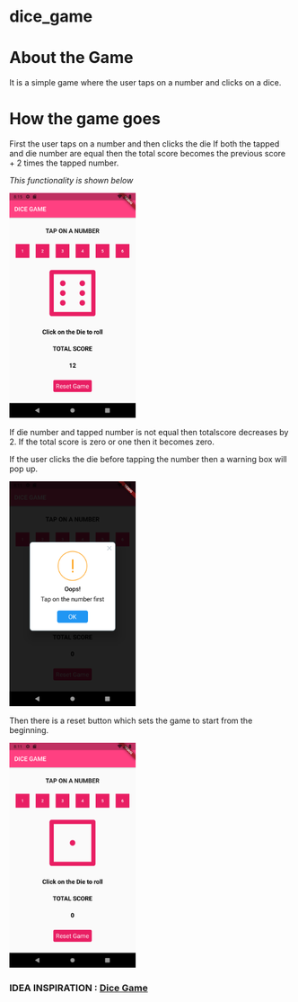 # dice_game

# About the Game

It is a simple game where the user taps on a number and clicks on a dice.

# How the game goes

First the user taps on a number and then clicks the die
If both the tapped and die number are equal then the total score becomes the previous score + 2 times the tapped number.

_This functionality is shown below_

<img src = "/images/addScore.png" alt="add_score" height = 400>

If die number and tapped number is not equal then totalscore decreases by 2. If the total score is zero or one then it becomes zero.

If the user clicks the die before tapping the number then a warning box will pop up.

<img src = "/images/alertBox.png" alt="add_score" height = 400>

Then there is a reset button which sets the game to start from the beginning.

<img src = "/images/resetGame.png" alt="add_score" height = 400>

### IDEA INSPIRATION :  [Dice Game](https://www.youtube.com/watch?v=PsfXOYi-kYA)
